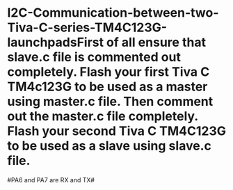 # I2C-Communication-between-two-Tiva-C-series-TM4C123G-launchpadsFirst of all ensure that slave.c file is commented out completely. Flash your first Tiva C TM4c123G to be used as a master using master.c file. Then comment out the master.c file completely. Flash your second Tiva C TM4C123G to be used as a slave using slave.c file.

#PA6 and PA7 are RX and TX#
